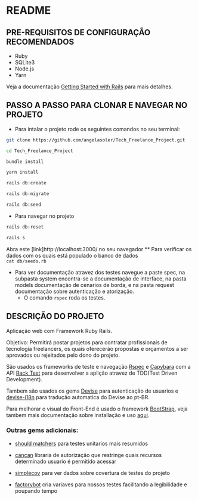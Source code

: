 # README

## PRE-REQUISITOS DE CONFIGURAÇÃO RECOMENDADOS
  - Ruby
  - SQLite3
  - Node.js
  - Yarn
  
  Veja a documentação [Getting Started with Rails](https://guides.rubyonrails.org/getting_started.html#creating-a-new-rails-project-installing-rails) para mais detalhes.
  
## PASSO A PASSO PARA CLONAR E NAVEGAR NO PROJETO
- Para intalar o projeto rode os seguintes comandos no seu terminal: 
```bash
git clone https://github.com/angelasoler/Tech_Freelance_Project.git
```
```bash
cd Tech_Freelance_Project
```
```bash
bundle install
```
```bash
yarn install
```
```bash
rails db:create
```
```bash
rails db:migrate
```
```bash
rails db:seed
```
- Para navegar no projeto
```bash
rails db:reset
```
```bash
rails s
```
Abra este [link]http://localhost:3000/ no seu navegador
  ** Para verificar os dados com os quais está populado o banco de dados    
      ```
      cat db/seeds.rb
      ```
 - Para ver documentação atravez dos testes navegue a paste spec, na subpasta system encontra-se a documentação de interface, na pasta models documentação de cenarios de borda, e na pasta request documentação sobre autenticação e atorização.
    * O comando  ```rspec``` roda os testes.


## DESCRIÇÃO DO PROJETO

Aplicação web com Framework Ruby Rails.

Objetivo: Permitirá postar projetos para contratar profissionais de tecnologia freelancers, os quais oferecerão propostas  e orçamentos a ser aprovados ou rejeitados pelo dono do projeto. 

São usados os frameworks de teste e navegação [Rspec](https://relishapp.com/rspec/rspec-rails/v/4-0/docs) e [Capybara](https://github.com/teamcapybara/capybara#using-capybara-with-rspec) com a API [Rack Test](https://rubygems.org/gems/rack-test/versions/1.1.0) para desenvolver a aplição atravez de TDD(Test Driven Development).

Tambem são usados os gems [Devise](https://github.com/heartcombo/devise) para autenticação de usuarios e [devise-i18n](https://github.com/tigrish/devise-i18n) para tradução automatica do Devise ao pt-BR.

Para melhorar o visual do Front-End é usado o framework [BootStrap](https://github.com/twbs/bootstrap-rubygem/blob/master/README.md#a-ruby-on-rails), veja tambem mais documentação sobre installação e uso [aqui](https://getbootstrap.com/docs/4.3/getting-started/download/#rubygems).

### Outras gems adicionais:

- [should matchers](https://matchers.shoulda.io/) para testes unitarios mais resumidos

- [cancan](https://github.com/ryanb/cancan/#readme) libraria de autorização que restringe quais recursos determinado usuario é permitido acessar

- [simplecov](https://github.com/simplecov-ruby/simplecov) para ver dados sobre covertura de testes do projeto

- [factorybot](https://github.com/thoughtbot/factory_bot) cria variaves para nossos testes facilitando a legibilidade e poupando tempo


